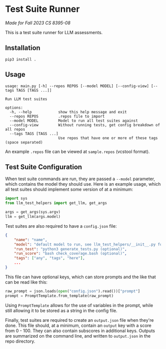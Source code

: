 # Test Suite Runner
*Made for Fall 2023 CS 8395-08*

This is a test suite runner for LLM assessments. 

## Installation

```
pip3 install .
```

## Usage

```
usage: main.py [-h] --repos REPOS [--model MODEL] [--config-view] [--tags TAGS [TAGS ...]]

Run LLM test suites

options:
  -h, --help            show this help message and exit
  --repos REPOS         .repos file to import
  --model MODEL         Model to run all test suites against
  --config-view         Without running tests, get config breakdown of all repos
  --tags TAGS [TAGS ...]
                        Use repos that have one or more of these tags (space separated)
```

An example `.repos` file can be viewed at `sample.repos` (vcstool format).

## Test Suite Configuration

When test suite commands are run, they are passed a `--model` parameter, which contains the model they should use. Here is an example usage, which all test suites should implement some version of at a minimum:

```py
import sys
from llm_test_helpers import get_llm, get_args

args = get_args(sys.argv)
llm = get_llm(args.model)
```

Test suites are also required to have a `config.json` file:
```json
{
    "name": "name",
    "model": "default model to run, see llm_test_helpers/__init__.py for implemented options",
    "run_test": "python3 generate_tests.py (optional)",
    "run_score": "bash check_coverage.bash (optional)",
    "tags": ["any", "tags", "here"],
    ...
}
```

This file can have optional keys, which can store prompts and the like that can be read like this:
```py
raw_prompt = json.loads(open("config.json").read())["prompt"]
prompt = PromptTemplate.from_template(raw_prompt)
```

Using `PromptTemplate` allows for the use of variables in the prompt, while still allowing it to be stored as a string in the config file.

Finally, test suites are required to create an `output.json` file when they're done. This file should, at a minimum, contain an `output` key with a score from 0 - 100. They can also contain subscores in additional keys. Outputs are summarized on the command line, and written to `output.json` in the repo directory.